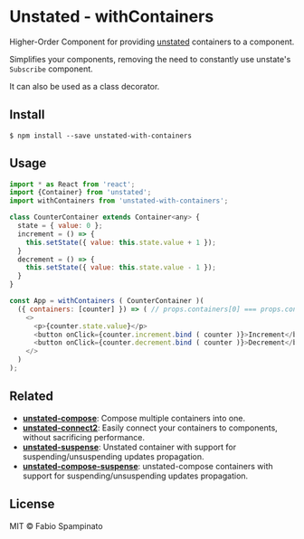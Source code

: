 # Unstated - withContainers

Higher-Order Component for providing [unstated](https://github.com/jamiebuilds/unstated) containers to a component.

Simplifies your components, removing the need to constantly use unstate's `Subscribe` component.

It can also be used as a class decorator.

## Install

```shell
$ npm install --save unstated-with-containers
```

## Usage

```js
import * as React from 'react';
import {Container} from 'unstated';
import withContainers from 'unstated-with-containers';

class CounterContainer extends Container<any> {
  state = { value: 0 };
  increment = () => {
    this.setState({ value: this.state.value + 1 });
  }
  decrement = () => {
    this.setState({ value: this.state.value - 1 });
  }
}

const App = withContainers ( CounterContainer )(
  ({ containers: [counter] }) => ( // props.containers[0] === props.container
    <>
      <p>{counter.state.value}</p>
      <button onClick={counter.increment.bind ( counter )}>Increment</button>
      <button onClick={counter.decrement.bind ( counter )}>Decrement</button>
    </>
  )
);
```

## Related

- **[unstated-compose](https://github.com/fabiospampinato/unstated-compose)**: Compose multiple containers into one.
- **[unstated-connect2](https://github.com/fabiospampinato/unstated-connect2)**: Easily connect your containers to components, without sacrificing performance.
- **[unstated-suspense](https://github.com/fabiospampinato/unstated-suspense)**: Unstated container with support for suspending/unsuspending updates propagation.
- **[unstated-compose-suspense](https://github.com/fabiospampinato/unstated-compose-suspense)**: unstated-compose containers with support for suspending/unsuspending updates propagation.

## License

MIT © Fabio Spampinato
